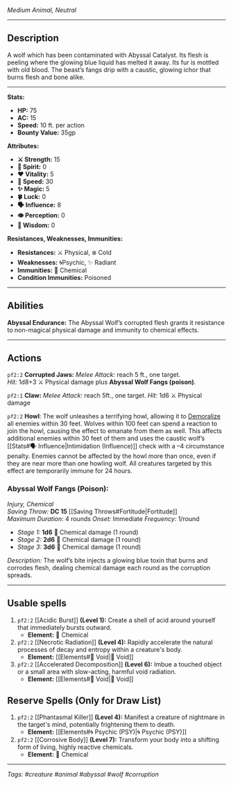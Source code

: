 *Medium Animal, Neutral*

---
## Description

A wolf which has been contaminated with Abyssal Catalyst. Its flesh is peeling where the glowing blue liquid has melted it away. Its fur is mottled with old blood. The beast’s fangs drip with a caustic, glowing ichor that burns flesh and bone alike.

---

**Stats:**

* **HP:** 75
* **AC:** 15
* **Speed:** 10 ft. per action
* **Bounty Value:** 35gp

**Attributes:**

* **⚔️ Strength:** 15
* **💙 Spirit:** 0
* **❤️ Vitality:** 5
* **🏃 Speed:** 30
* **✨ Magic:** 5
* **🍀 Luck:** 0
* **🗣️ Influence:** 8
* **👁️ Perception:** 0
* **🧠 Wisdom:** 0

**Resistances, Weaknesses, Immunities:**

* **Resistances:** ⚔️ Physical, ❄️ Cold
* **Weaknesses:** 🌀Psychic, ✨ Radiant
* **Immunities:** 🧪 Chemical
* **Condition Immunities:** Poisoned

---
## Abilities

**Abyssal Endurance:** The Abyssal Wolf’s corrupted flesh grants it resistance to non-magical physical damage and immunity to chemical effects.

---

## Actions

`pf2:2` **Corrupted Jaws:** *Melee Attack:* reach 5 ft., one target.  
*Hit:* 1d8+3 ⚔️ Physical damage plus **Abyssal Wolf Fangs (poison)**.

`pf2:1` **Claw:** *Melee Attack:* reach 5ft., one target.
*Hit:* 1d6 ⚔️ Physical damage

`pf2:2` **Howl**: The wolf unleashes a terrifying howl, allowing it to [Demoralize](https://app.demiplane.com/nexus/pathfinder2e/actions/demoralize-rm) all enemies within 30 feet. Wolves within 100 feet can spend a reaction to join the howl, causing the effect to emanate from them as well. This affects additional enemies within 30 feet of them and uses the caustic wolf’s [[Stats#🗣️ Influence|Intimidation (Influence)]] check with a –4 circumstance penalty. Enemies cannot be affected by the howl more than once, even if they are near more than one howling wolf. All creatures targeted by this effect are temporarily immune for 24 hours. 

### Abyssal Wolf Fangs (Poison):  
*Injury, Chemical*  
*Saving Throw:* **DC 15** [[Saving Throws#Fortitude|Fortitude]]  
*Maximum Duration:* 4 rounds
*Onset:* Immediate
*Frequency:* 1/round
- *Stage 1:* **1d6** 🧪 Chemical damage (1 round)
- *Stage 2:* **2d6** 🧪 Chemical damage (1 round)
- *Stage 3:* **3d6** 🧪 Chemical damage (1 round)

*Description:* The wolf’s bite injects a glowing blue toxin that burns and corrodes flesh, dealing chemical damage each round as the corruption spreads.

___

## Usable spells

1. `pf2:2` [[Acidic Burst]] **(Level 1):** Create a shell of acid around yourself that immediately bursts outward.
	-  **Element:** 🧪 Chemical
2. `pf2:2` [[Necrotic Radiation]] **(Level 4):** Rapidly accelerate the natural processes of decay and entropy within a creature's body.
	- **Element:** [[Elements#🌌 Void|🌌 Void]]
3. `pf2:2` [[Accelerated Decomposition]] **(Level 6):** Imbue a touched object or a small area with slow-acting, harmful void radiation.
	- **Element:** [[Elements#🌌 Void|🌌 Void]]

## Reserve Spells (Only for Draw List)

1. `pf2:2` [[Phantasmal Killer]] **(Level 4):** Manifest a creature of nightmare in the target's mind, potentially frightening them to death.
	- **Element:** [[Elements#🌀 Psychic (PSY)|🌀 Psychic (PSY)]]
2. `pf2:2` [[Corrosive Body]] **(Level 7):** Transform your body into a shifting form of living, highly reactive chemicals.
	- **Element:** 🧪 Chemical


---
*Tags: #creature #animal #abyssal #wolf #corruption*